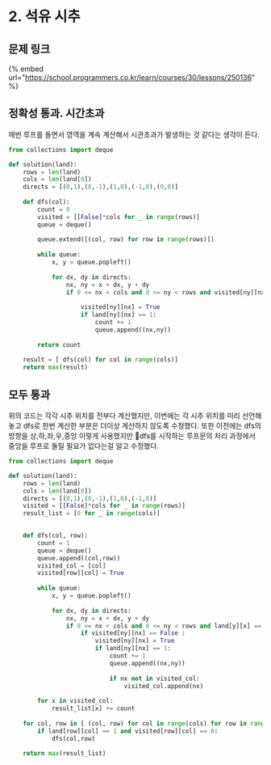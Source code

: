# 2. 석유 시추

## 문제 링크

{% embed url="https://school.programmers.co.kr/learn/courses/30/lessons/250136" %}

## 정확성 통과. 시간초과

매번 루프를 돌면서 영역을 계속 계산해서 시관초과가 발생하는 것 같다는 생각이 든다.

```python
from collections import deque

def solution(land):
    rows = len(land)
    cols = len(land[0])
    directs = [(0,1),(0,-1),(1,0),(-1,0),(0,0)]
    
    def dfs(col):
        count = 0
        visited = [[False]*cols for _ in range(rows)]
        queue = deque()
        
        queue.extend([(col, row) for row in range(rows)])
        
        while queue:
            x, y = queue.popleft()
            
            for dx, dy in directs:
                nx, ny = x + dx, y + dy
                if 0 <= nx < cols and 0 <= ny < rows and visited[ny][nx] == False and land[y][x] == 1:
                    
                    visited[ny][nx] = True
                    if land[ny][nx] == 1:
                        count += 1
                        queue.append((nx,ny))
                
        return count
    
    result = [ dfs(col) for col in range(cols)]
    return max(result)
```

## 모두 통과

위의 코드는 각각 시추 위치를 전부다 계산했지만, 이번에는 각 시추 위치를 미리 선언해놓고 dfs로 한번 계산한 부분은 더이상 계산하지 않도록 수정했다. 또한 이전에는 dfs의 방향을 상,하,좌,우,중앙 이렇게 사용했지만 dfs를 시작하는 루프문의 처리 과정에서 중앙을 루프로 돌릴 필요가 없다는걸 알고 수정했다.

```python
from collections import deque

def solution(land):
    rows = len(land)
    cols = len(land[0])
    directs = [(0,1),(0,-1),(1,0),(-1,0)]
    visited = [[False]*cols for _ in range(rows)]
    result_list = [0 for _ in range(cols)]

    
    def dfs(col, row):
        count = 1
        queue = deque()
        queue.append((col,row))
        visited_col = [col]
        visited[row][col] = True
        
        while queue:
            x, y = queue.popleft()
            
            for dx, dy in directs:
                nx, ny = x + dx, y + dy
                if 0 <= nx < cols and 0 <= ny < rows and land[y][x] == 1:
                    if visited[ny][nx] == False :
                        visited[ny][nx] = True
                        if land[ny][nx] == 1:
                            count += 1
                            queue.append((nx,ny))
                            
                            if nx not in visited_col:
                                visited_col.append(nx)
                
        for x in visited_col:
            result_list[x] += count
    
    for col, row in [ (col, row) for col in range(cols) for row in range(rows)]:
        if land[row][col] == 1 and visited[row][col] == 0:
            dfs(col,row)
    
    return max(result_list)
```

